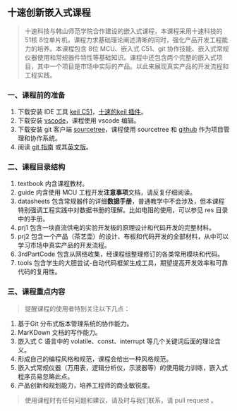 ## 十速创新嵌入式课程

>十速科技与韩山师范学院合作建设的嵌入式课程，本课程采用十速科技的 51核 8位单片机，课程力求基础理论阐述清晰的同时，强化产品开发工程能力的培养。本课程包含 8位 MCU、嵌入式 C51、git 协作技能、嵌入式常规仪器使用和常规器件特性等基础知识。课程中还包含两个完整的嵌入式项目，其中一个项目是市场中实际的产品。以此来展现真实产品的开发流程和工程实践。

### 一、课程前的准备

1. 下载安装 IDE 工具 [keil C51](https://www.keil.com/download/product/)，[十速的keil 插件](http://www.tenx.com.tw/product_tools_detail.aspx?ToolsID=100)。
2. 下载安装 [vscode](https://code.visualstudio.com/)，课程使用 vscode 编辑。
3. 下载安装 git 客户端 [sourcetree](https://www.sourcetreeapp.com/)，课程使用 sourcetree 和 [github](http://www.github.com) 作为项目管理和协作系统。
4. 阅读 [git 指南](https://gitee.com/progit/) 或其[英文版](https://git-scm.com/book/en/v2)。

### 二、课程目录结构

  1. textbook 内含课程教材。
  2. guide 内含使用 MCU 工程开发**注意事项**文档，请反复仔细阅读。
  3. datasheets 包含常规器件的详细**数据手册**，普通教学中不会涉及，但本课程特别强调工程实践中对数据书册的理解。比如电阻的使用，可以参见 res 目录中的手册。
  4. prj1 包含一块直流供电的实验开发板的原理设计和代码开发的完整材料。
  5. prj2 包含一个产品（茶艺壶）的设计、布板和代码开发的全部材料，从中可以学习市场中真实产品的开发流程。
  6. 3rdPartCode 包含从网络收集，经课程组整理修订的各类常用模块和代码。
  7. tools 包含学生的大胆尝试-自动代码框架生成工具，期望提高开发效率和可靠代码的复用性。

### 三、课程重点内容

>提醒课程的使用者特别关注以下几点：

1. 基于Git 分布式版本管理系统的协作能力。
2. MarKDown 文档的写作能力。
3. 嵌入式 C 语言中的 volatile、const、interrupt 等几个关键词后面的理论含义。
4. 形成自己的编程风格和规范，课程会给出一种风格规范。
5. 嵌入式常规仪器（万用表，逻辑分析仪，示波器等）的使用能力训练，嵌入式程序员易忽略此点。
6. 产品创新和规划能力，培养工程师的商业敏锐度。

> 使用课程时有任何问题和建议，请及时与我们联系，请 pull request 。
